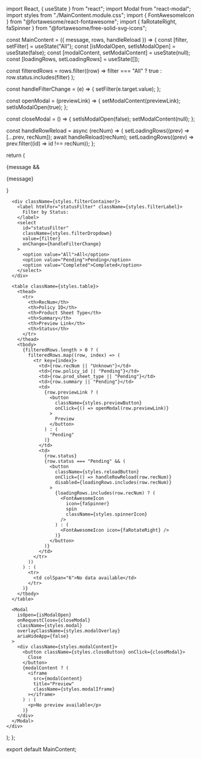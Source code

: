 import React, { useState } from "react";
import Modal from "react-modal";
import styles from "./MainContent.module.css";
import { FontAwesomeIcon } from "@fortawesome/react-fontawesome";
import { faRotateRight, faSpinner } from "@fortawesome/free-solid-svg-icons";

const MainContent = ({ message, rows, handleReload }) => {
  const [filter, setFilter] = useState("All");
  const [isModalOpen, setIsModalOpen] = useState(false);
  const [modalContent, setModalContent] = useState(null);
  const [loadingRows, setLoadingRows] = useState([]);

  const filteredRows = rows.filter((row) =>
    filter === "All" ? true : row.status.includes(filter)
  );

  const handleFilterChange = (e) => {
    setFilter(e.target.value);
  };

  const openModal = (previewLink) => {
    setModalContent(previewLink);
    setIsModalOpen(true);
  };

  const closeModal = () => {
    setIsModalOpen(false);
    setModalContent(null);
  };

  const handleRowReload = async (recNum) => {
    setLoadingRows((prev) => [...prev, recNum]);
    await handleReload(recNum);
    setLoadingRows((prev) => prev.filter((id) => id !== recNum));
  };

  return (
    <div className={styles.mainContent}>
      {message && <p className={styles.message}>{message}</p>}

      <div className={styles.filterContainer}>
        <label htmlFor="statusFilter" className={styles.filterLabel}>
          Filter by Status:
        </label>
        <select
          id="statusFilter"
          className={styles.filterDropdown}
          value={filter}
          onChange={handleFilterChange}
        >
          <option value="All">All</option>
          <option value="Pending">Pending</option>
          <option value="Completed">Completed</option>
        </select>
      </div>

      <table className={styles.table}>
        <thead>
          <tr>
            <th>RecNum</th>
            <th>Policy ID</th>
            <th>Product Sheet Type</th>
            <th>Summary</th>
            <th>Preview Link</th>
            <th>Status</th>
          </tr>
        </thead>
        <tbody>
          {filteredRows.length > 0 ? (
            filteredRows.map((row, index) => (
              <tr key={index}>
                <td>{row.recNum || "Unknown"}</td>
                <td>{row.policy_id || "Pending"}</td>
                <td>{row.prod_sheet_type || "Pending"}</td>
                <td>{row.summary || "Pending"}</td>
                <td>
                  {row.previewLink ? (
                    <button
                      className={styles.previewButton}
                      onClick={() => openModal(row.previewLink)}
                    >
                      Preview
                    </button>
                  ) : (
                    "Pending"
                  )}
                </td>
                <td>
                  {row.status}
                  {row.status === "Pending" && (
                    <button
                      className={styles.reloadButton}
                      onClick={() => handleRowReload(row.recNum)}
                      disabled={loadingRows.includes(row.recNum)}
                    >
                      {loadingRows.includes(row.recNum) ? (
                        <FontAwesomeIcon
                          icon={faSpinner}
                          spin
                          className={styles.spinnerIcon}
                        />
                      ) : (
                        <FontAwesomeIcon icon={faRotateRight} />
                      )}
                    </button>
                  )}
                </td>
              </tr>
            ))
          ) : (
            <tr>
              <td colSpan="6">No data available</td>
            </tr>
          )}
        </tbody>
      </table>

      <Modal
        isOpen={isModalOpen}
        onRequestClose={closeModal}
        className={styles.modal}
        overlayClassName={styles.modalOverlay}
        ariaHideApp={false}
      >
        <div className={styles.modalContent}>
          <button className={styles.closeButton} onClick={closeModal}>
            Close
          </button>
          {modalContent ? (
            <iframe
              src={modalContent}
              title="Preview"
              className={styles.modalIframe}
            ></iframe>
          ) : (
            <p>No preview available</p>
          )}
        </div>
      </Modal>
    </div>
  );
};

export default MainContent;
